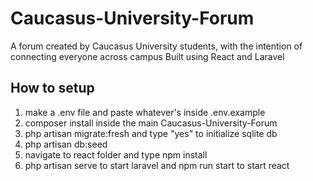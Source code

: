 # Caucasus-University-Forum
A forum created by Caucasus University students, with the intention of connecting everyone across campus
Built using React and Laravel
## How to setup
1) make a .env file and paste whatever's inside .env.example
2) composer install inside the main Caucasus-University-Forum
3) php artisan migrate:fresh and type "yes" to initialize sqlite db
4) php artisan db:seed
5) navigate to react folder and type npm install
6) php artisan serve to start laravel and npm run start to start react
